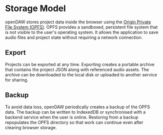 # Storage Model

openDAW stores project data inside the browser using the [Origin Private File
System (OPFS)](https://developer.mozilla.org/en-US/docs/Web/API/Origin_Private_File_System).
OPFS provides a sandboxed, persistent file system that is not visible to the
user's operating system. It allows the application to save audio files and
project state without requiring a network connection.

## Export

Projects can be exported at any time. Exporting creates a portable archive that
contains the project JSON along with referenced audio assets. The archive can be
downloaded to the local disk or uploaded to another service for sharing.

## Backup

To avoid data loss, openDAW periodically creates a backup of the OPFS data. The
backup can be written to IndexedDB or synchronised with a backend service when
the user is online. Restoring from a backup repopulates the OPFS directory so
that work can continue even after clearing browser storage.
